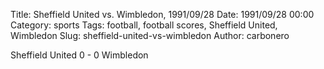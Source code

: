 Title: Sheffield United vs. Wimbledon, 1991/09/28
Date: 1991/09/28 00:00
Category: sports
Tags: football, football scores, Sheffield United, Wimbledon
Slug: sheffield-united-vs-wimbledon
Author: carbonero


Sheffield United 0 - 0 Wimbledon
